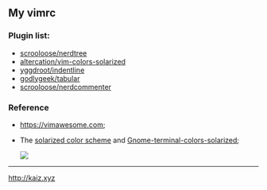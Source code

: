 ## My vimrc

### Plugin list:
* [scrooloose/nerdtree](https://github.com/scrooloose/nerdtree)
* [altercation/vim-colors-solarized](https://github.com/altercation/vim-colors-solarized)
* [yggdroot/indentline](https://github.com/yggdroot/indentline)
* [godlygeek/tabular](https://github.com/godlygeek/tabular)
* [scrooloose/nerdcommenter](https://github.com/scrooloose/nerdcommenter)

### Reference
* <https://vimawesome.com>;
* The [solarized color scheme](http://ethanschoonover.com/solarized) and
  [Gnome-terminal-colors-solarized](https://github.com/Anthony25/gnome-terminal-colors-solarized);
    
    ![](http://ethanschoonover.com/solarized/img/solarized-dualmode.png)
___
<http://kaiz.xyz>
